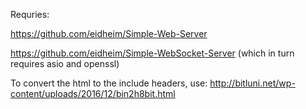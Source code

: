 Requries:

https://github.com/eidheim/Simple-Web-Server

https://github.com/eidheim/Simple-WebSocket-Server
(which in turn requires asio and openssl)

To convert the html to the include headers, use: http://bitluni.net/wp-content/uploads/2016/12/bin2h8bit.html